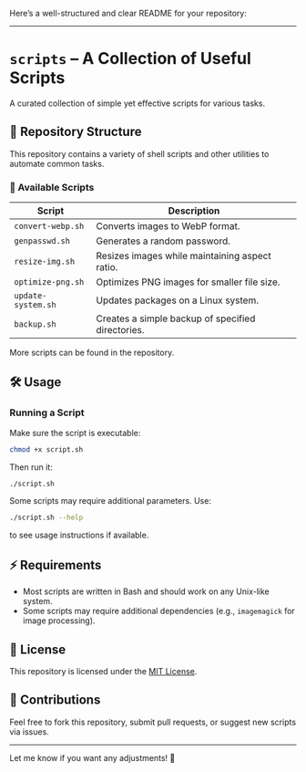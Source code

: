 Here’s a well-structured and clear README for your repository:  

---

# `scripts` – A Collection of Useful Scripts  

A curated collection of simple yet effective scripts for various tasks.  

## 📂 Repository Structure  

This repository contains a variety of shell scripts and other utilities to automate common tasks.  

### 📜 Available Scripts  

| Script | Description |
|--------|------------|
| `convert-webp.sh` | Converts images to WebP format. |
| `genpasswd.sh` | Generates a random password. |
| `resize-img.sh` | Resizes images while maintaining aspect ratio. |
| `optimize-png.sh` | Optimizes PNG images for smaller file size. |
| `update-system.sh` | Updates packages on a Linux system. |
| `backup.sh` | Creates a simple backup of specified directories. |

More scripts can be found in the repository.  

## 🛠️ Usage  

### Running a Script  

Make sure the script is executable:  

```sh
chmod +x script.sh
```

Then run it:  

```sh
./script.sh
```

Some scripts may require additional parameters. Use:  

```sh
./script.sh --help
```

to see usage instructions if available.  

## ⚡ Requirements  

- Most scripts are written in Bash and should work on any Unix-like system.  
- Some scripts may require additional dependencies (e.g., `imagemagick` for image processing).  

## 📜 License  

This repository is licensed under the [MIT License](LICENSE).  

## 🤝 Contributions  

Feel free to fork this repository, submit pull requests, or suggest new scripts via issues.  

---

Let me know if you want any adjustments! 🚀